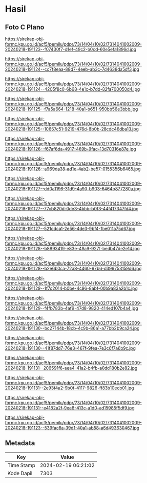 # Hasil

## Foto C Plano

https://sirekap-obj-formc.kpu.go.id/acf5/pemilu/pdpr/73/14/04/10/02/7314041002009-20240218-191123--f07430f7-d1ef-49c2-b0cd-60e5efa1896d.jpg

https://sirekap-obj-formc.kpu.go.id/acf5/pemilu/pdpr/73/14/04/10/02/7314041002009-20240218-191124--cc7f8eaa-88d7-4eeb-ab3c-7d4638da5df3.jpg

https://sirekap-obj-formc.kpu.go.id/acf5/pemilu/pdpr/73/14/04/10/02/7314041002009-20240218-191124--4205f8c0-6b68-4e1c-b7dd-82fa700050d4.jpg

https://sirekap-obj-formc.kpu.go.id/acf5/pemilu/pdpr/73/14/04/10/02/7314041002009-20240218-191125--f7a5a664-1218-40a1-b651-950bb56e3bbb.jpg

https://sirekap-obj-formc.kpu.go.id/acf5/pemilu/pdpr/73/14/04/10/02/7314041002009-20240218-191125--10657c51-9219-476d-8b0b-28cdc46dba13.jpg

https://sirekap-obj-formc.kpu.go.id/acf5/pemilu/pdpr/73/14/04/10/02/7314041002009-20240218-191126--f67af6da-4917-469b-9fac-13d70316e87e.jpg

https://sirekap-obj-formc.kpu.go.id/acf5/pemilu/pdpr/73/14/04/10/02/7314041002009-20240218-191126--a969da38-ad1e-4ab2-be57-0155356b6465.jpg

https://sirekap-obj-formc.kpu.go.id/acf5/pemilu/pdpr/73/14/04/10/02/7314041002009-20240218-191127--dd0a1196-31d9-4a90-b903-6464b877280a.jpg

https://sirekap-obj-formc.kpu.go.id/acf5/pemilu/pdpr/73/14/04/10/02/7314041002009-20240218-191127--77cb820d-0de3-4bbb-b0f3-44f417347fd4.jpg

https://sirekap-obj-formc.kpu.go.id/acf5/pemilu/pdpr/73/14/04/10/02/7314041002009-20240218-191127--521cdca1-2e56-4de3-9bf4-1be011a75d67.jpg

https://sirekap-obj-formc.kpu.go.id/acf5/pemilu/pdpr/73/14/04/10/02/7314041002009-20240218-191128--b8893419-e83e-49a9-927f-bedb47de2e14.jpg

https://sirekap-obj-formc.kpu.go.id/acf5/pemilu/pdpr/73/14/04/10/02/7314041002009-20240218-191128--b2e6b0ca-72a8-4460-97b6-d399753159d6.jpg

https://sirekap-obj-formc.kpu.go.id/acf5/pemilu/pdpr/73/14/04/10/02/7314041002009-20240218-191129--1f7c2014-b0be-4c96-8abf-00b9a83a2b1c.jpg

https://sirekap-obj-formc.kpu.go.id/acf5/pemilu/pdpr/73/14/04/10/02/7314041002009-20240218-191129--f4fb783b-4af9-47d8-9820-414ed107b4a4.jpg

https://sirekap-obj-formc.kpu.go.id/acf5/pemilu/pdpr/73/14/04/10/02/7314041002009-20240218-191130--bc27144b-18cb-4c9b-86a1-a77bb2b9ca24.jpg

https://sirekap-obj-formc.kpu.go.id/acf5/pemilu/pdpr/73/14/04/10/02/7314041002009-20240218-191130--41f87dd7-76e3-467f-9fea-7e3c6f7a6b9c.jpg

https://sirekap-obj-formc.kpu.go.id/acf5/pemilu/pdpr/73/14/04/10/02/7314041002009-20240218-191131--206591f6-aea4-41a2-b4fb-a0dd180b2e82.jpg

https://sirekap-obj-formc.kpu.go.id/acf5/pemilu/pdpr/73/14/04/10/02/7314041002009-20240218-191131--2e93f4a2-9b0f-4117-9826-ff83b10ecb01.jpg

https://sirekap-obj-formc.kpu.go.id/acf5/pemilu/pdpr/73/14/04/10/02/7314041002009-20240218-191131--e4182a2f-9ea8-413c-a1d0-ad15985f5df9.jpg

https://sirekap-obj-formc.kpu.go.id/acf5/pemilu/pdpr/73/14/04/10/02/7314041002009-20240218-191123--539fac8a-39d1-40a1-ab58-a6d493630467.jpg


## Metadata

| Key        | Value               |
| ---------- | ------------------- |
| Time Stamp | 2024-02-19 06:21:02 |
| Kode Dapil | 7303                |



